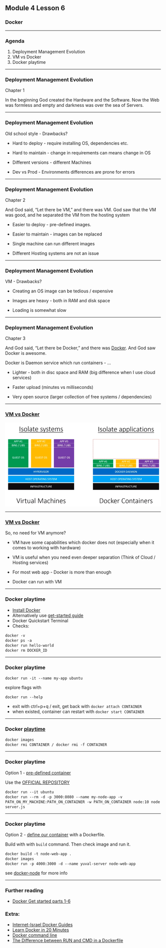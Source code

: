## Module 4 Lesson 6
### Docker

---

### Agenda
1. Deployment Management Evolution
2. VM vs Docker
3. Docker playtime


---
### Deployment Management Evolution
Chapter 1

In the beginning God created the Hardware and the Software.
Now the Web was formless and empty
and darkness was over the sea of Servers.

---
### Deployment Management Evolution
Old school style - Drawbacks?
* Hard to deploy - require installing OS, dependencies etc.
<!-- .element: class="fragment" -->
* Hard to maintain - change in requirements can means change in OS
<!-- .element: class="fragment" -->
* Different versions - different Machines
<!-- .element: class="fragment" -->
* Dev vs Prod - Environments differences are prone for errors
<!-- .element: class="fragment" -->

---
### Deployment Management Evolution
Chapter 2

And God said, “Let there be VM,” and there was VM.
God saw that the VM was good, and he separated the VM from the hosting system
* Easier to deploy - pre-defined images.
<!-- .element: class="fragment" -->
* Easier to maintain - images can be replaced
<!-- .element: class="fragment" -->
* Single machine can run different images
<!-- .element: class="fragment" -->
* Different Hosting systems are not an issue
<!-- .element: class="fragment" -->

---
### Deployment Management Evolution
VM - Drawbacks?
* Creating an OS image can be tedious / expensive
<!-- .element: class="fragment" -->
* Images are heavy - both in RAM and disk space
<!-- .element: class="fragment" -->
* Loading is somewhat slow
<!-- .element: class="fragment" -->

---
### Deployment Management Evolution
Chapter 3

And God said, “Let there be Docker,” and there was [Docker](https://www.docker.com/resources/what-container).
And God saw Docker is awesome.

Docker is Daemon service which run containers - ...
<!-- .element: class="fragment" -->
* Lighter - both in disc space and RAM (big difference when I use cloud services)
<!-- .element: class="fragment" -->
* Faster upload (minutes vs milliseconds)
<!-- .element: class="fragment" -->
* Very open source (larger collection of free systems / dependencies)
<!-- .element: class="fragment" -->


---
### [VM vs Docker](https://www.youtube.com/watch?v=TvnZTi_gaNc)
<img src="./assets/VM_vs_Docker.png">

---
### [VM vs Docker](https://www.youtube.com/watch?v=TvnZTi_gaNc)
So, no need for VM anymore?
* VM have some capabilities which docker does not (especially when it comes to working with hardware)
<!-- .element: class="fragment" -->
* VM is useful when you need even deeper separation (Think of Cloud / Hosting services)
<!-- .element: class="fragment" -->
* For most web app - Docker is more than enough
<!-- .element: class="fragment" -->
* Docker can run with VM
<!-- .element: class="fragment" -->

---
### Docker playtime
* [Install Docker](https://www.docker.com/products/docker-desktop)
* Alternatively use [get-started guide](https://docs.docker.com/get-started/)
* Docker Quickstart Terminal
* Checks:
```
docker -v
docker ps -a
docker run hello-world
docker rm DOCKER_ID
```

---
### Docker playtime

```
docker run -it --name my-app ubuntu 
```
explore flags with 
```
docker run --help
```
* exit with ctrl+p+q / exit, get back with `docker attach CONTAINER`
* when existed, container can restart with `docker start CONTAINER`

---
### Docker [playtime](https://docs.docker.com/engine/reference/commandline/cli/)
```
docker images
docker rmi CONTAINER / docker rmi -f CONTAINER
```

---
### Docker playtime
Option 1 - [pre-defined container](https://gist.github.com/bahmutov/448f73b49914d1981643)

Use the [OFFICIAL REPOSITORY](https://hub.docker.com)
```
docker run --it ubuntu
docker run --rm -d -p 3000:8080 --name my-node-app -v PATH_ON_MY_MACHINE:PATH_ON_CONTAINER -w PATH_ON_CONTAINER node:10 node server.js
```

---
### Docker playtime
Option 2 - [define our container](https://nodejs.org/en/docs/guides/nodejs-docker-webapp/) with a Dockerfile.

Build with with `build` command. Then check image and run it.
```
docker build -t node-web-app .
docker images
docker run -p 4000:3000 -d --name yuval-server node-web-app
```
see [docker-node](https://github.com/nodejs/docker-node/blob/master/README.md#dockerfile) for more info


---

### Further reading
* [Docker Get started parts 1-6](https://docs.docker.com/get-started/part1/)

### Extra:
* [Internet-Israel Docker Guides](https://internet-israel.com/category/%D7%9E%D7%93%D7%A8%D7%99%D7%9B%D7%99%D7%9D/docker/)
* [Learn Docker in 20 Minutes](https://www.youtube.com/watch?v=wCTTHhehJbU)
* [Docker command line](https://docs.docker.com/engine/reference/commandline/cli/)
* [The Difference between RUN and CMD in a Dockerfile](https://nickjanetakis.com/blog/docker-tip-7-the-difference-between-run-and-cmd)
